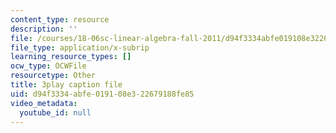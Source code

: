 ```yaml
---
content_type: resource
description: ''
file: /courses/18-06sc-linear-algebra-fall-2011/d94f3334abfe019108e322679188fe85_OsHY7ycgbaE.srt
file_type: application/x-subrip
learning_resource_types: []
ocw_type: OCWFile
resourcetype: Other
title: 3play caption file
uid: d94f3334-abfe-0191-08e3-22679188fe85
video_metadata:
  youtube_id: null
---
```

